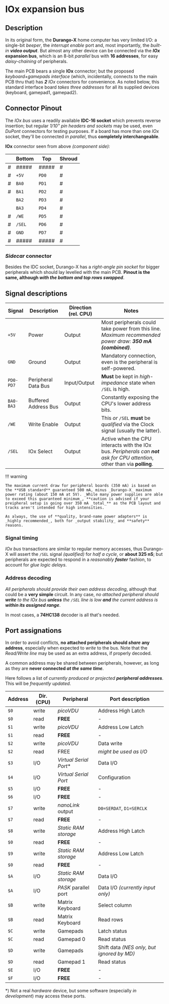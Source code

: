 # IOx expansion bus

## Description

In its original form, the **Durango-X** home computer has very limited I/O: a single-bit _beeper_, the _interrupt enable_ port and, most importantly,
the _built-in **video output**_. But almost any other device can be connected via the **_IOx_ expansion bus**, which is an 8-bit _parallel_ bus with **16 addresses**,
for easy _daisy-chaining_ of peripherals.

The main PCB bears a single  **IOx** connector; but the proposed _keyboard+gamepads interface_ (which, incidentally, connects to the main PCB thru that) has
_**2** IOx_ connectors for convenience. As noted below, this standard interface board _takes three addresses_ for all its supplied devices
(keyboard, gamepad1, gamepad2).

## Connector Pinout

The _IOx bus_ uses a readily available **IDC-16 socket** which prevents reverse insertion; but regular _1/10" pin headers and sockets_ may be used, even _DuPont_
connectors for testing purposes. If a board has more than one _IOx_ socket, they'll be connected _in parallel_, thus **completely interchangeable**.

**IOx** connector seen from above _(component side):_

|  | Bottom |  Top  | Shroud |
|--|--------|-------|--------|
| #| #####  | ##### |#       |
| #| `+5V`  | `PD0` |#       |
| #| `BA0`  | `PD1` |#       |
| #| `BA1`  | `PD2` |#       |
|  | `BA2`  | `PD3` |#       |
|  | `BA3`  | `PD4` |#       |
| #| `/WE`  | `PD5` |#       |
| #| `/SEL` | `PD6` |#       |
| #| `GND`  | `PD7` |#       |
| #| #####  | ##### |#       |

### _Sidecar_ connector

Besides the IDC socket, Durango-X has a _right-angle pin socket_ for bigger peripherals which should lay levelled with the main PCB.
**Pinout is the same, although _with the bottom and top rows swapped_**.

## Signal descriptions

|Signal|Description|Direction (rel. CPU)|Notes|
|------|-----------|--------------------|-----|
|`+5V` |Power      |Output              |Most peripherals could take power from this line. _Maximum recommended power draw: **350 mA (combined)**_.|
|`GND` |Ground     |Output              |Mandatory connection, even is the peripheral is self-powered.|
|`PD0-PD7`|Peripheral Data Bus|Input/Output|**Must** be kept in _high-impedance_ state when `/SEL` is high.|
|`BA0-BA3`|Buffered Address Bus|Output  |Constantly exposing the CPU's lower address bits.|
|`/WE` |Write Enable|Output             |This _or_ `/SEL` **must** be _qualified_ via the Clock signal (usually the latter).|
|`/SEL`|IOx Select |Output              |Active when the CPU interacts with the IOx bus. _Peripherals can **not** ask for CPU attention_, other than via **polling**.|

!!! warning

	The maximum current draw for peripheral boards (350 mA) is based on the **USB standard** guaranteed 500 mA, minus _Durango-X_ maximum power rating (about 150 mA at 5V). _While many power supplies are able to exceed this guaranteed minimum_, **caution is advised if your preipheral setup is going over 350 mA _total_** as the PCB layout and tracks aren't intended for high intensities.
	
	As always, the use of **quality, brand-name power adapters** is _highly recommended_, both for _output stability_ and **safety** reasons.

### Signal timing

_IOx bus_ transactions are similar to regular memory accesses, thus Durango-X will assert the `/SEL` signal _(qualified)_ for _half a cycle_, or
**about 325 nS**; but peripherals are expected to respond in a _reasonably **faster**_ fashion, to account for _glue logic delays_.

### Address decoding

_All peripherals should provide their own address decoding_, although that could be a **very simple** circuit. In any case, _no attached peripheral should
**write** to the IOx bus **unless** the `/SEL` line is low **and** the current address is **within its assigned range**_.

In most cases, a **74HC138** decoder is all that's needed.

## Port assignations

In order to avoid conflicts, **no attached peripherals should _share_ any address**, especially when expected to _write_ to the bus. Note that the _Read/Write line_ may be used as an extra address, if properly decoded.

A common address may be shared between peripherals, however, as long as they are **never connected _at the same time_**.

Here follows a list of _currently produced or projected **peripheral addresses**_. This will be _frequently updated_.

|Address|Dir. (CPU)|Peripheral|Port description|
|-------|----------|----------|----------------|
|`$0`   |write     |_picoVDU_ |Address High Latch|
|`$0`   |read      |**FREE**  |-|
|`$1`   |write     |_picoVDU_ |Address Low Latch|
|`$1`   |read      |**FREE**  |-|
|`$2`   |write     |_picoVDU_ |Data write      |
|`$2`   |read      |FREE      |_might be used as I/O_|
|`$3`   |I/O       |_Virtual Serial Port_\*|Data I/O|
|`$4`   |I/O       |_Virtual Serial Port_|Configuration|
|`$5`   |I/O       |**FREE**  |-|
|`$6`   |I/O       |**FREE**  |-|
|`$7`   |write     |_nanoLink_ output|`D0=SERDAT`, `D1=SERCLK`|
|`$7`   |read      |**FREE**  |-|
|`$8`   |write     |_Static RAM storage_|Address High Latch|
|`$0`   |read      |**FREE**  |-|
|`$9`   |write     |_Static RAM storage_|Address Low Latch|
|`$0`   |read      |**FREE**  |-|
|`$A`   |I/O       |_Static RAM storage_|Data I/O|
|`$A`   |I/O       |_PASK_ parallel port|Data I/O _(currently input only)_|
|`$B`   |write     |Matrix Keyboard|Select column|
|`$B`   |read      |Matrix Keyboard|Read rows  |
|`$C`   |write     |Gamepads  |Latch status    |
|`$C`   |read      |Gamepad 0 |Read status     |
|`$D`   |write     |Gamepads  |Shift data _(NES only, but ignored by MD)_|
|`$D`   |read      |Gamepad 1 |Read status     |
|`$E`   |I/O       |**FREE**  |-|
|`$F`   |I/O       |**FREE**  |-|

\*) Not a real _hardware_ device, but some software (especially _in development_) may access these ports.
